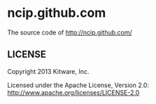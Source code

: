 ncip.github.com
======

The source code of http://ncip.github.com/

LICENSE
------------

Copyright 2013 Kitware, Inc.

Licensed under the Apache License, Version 2.0: http://www.apache.org/licenses/LICENSE-2.0

